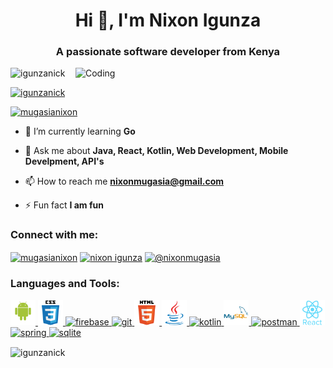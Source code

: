 <h1 align="center">Hi 👋, I'm Nixon Igunza</h1>
<h3 align="center">A passionate software developer from Kenya</h3>
<img align="right" alt="Coding" width="400" src="https://www.google.com/imgres?imgurl=https%3A%2F%2Fassets.website-files.com%2F5fda1c8bbc942d57d8dae4d5%2F60dc47db2b30f8e8d0d19186_legacy%2520code.png&imgrefurl=https%3A%2F%2Fwww.stepsize.com%2Fblog%2Fengineers-guide-to-legacy-code-and-technical-debt&tbnid=6TyjqrDU4pAZ0M&vet=10CGIQMyjZAmoXChMI2OGwjqqH-QIVAAAAAB0AAAAAEAQ..i&docid=gVYBSQile7ryAM&w=1310&h=770&q=gif%20coding%20image&ved=0CGIQMyjZAmoXChMI2OGwjqqH-QIVAAAAAB0AAAAAEAQ">

<p align="left"> <img src="https://komarev.com/ghpvc/?username=igunzanick&label=Profile%20views&color=0e75b6&style=flat" alt="igunzanick" /> </p>

<p align="left"> <a href="https://github.com/ryo-ma/github-profile-trophy"><img src="https://github-profile-trophy.vercel.app/?username=igunzanick" alt="igunzanick" /></a> </p>

<p align="left"> <a href="https://twitter.com/mugasianixon" target="blank"><img src="https://img.shields.io/twitter/follow/mugasianixon?logo=twitter&style=for-the-badge" alt="mugasianixon" /></a> </p>

- 🌱 I’m currently learning **Go**

- 💬 Ask me about **Java, React, Kotlin, Web Development, Mobile Develpment, API's**

- 📫 How to reach me **nixonmugasia@gmail.com**

- ⚡ Fun fact **I am fun**

<h3 align="left">Connect with me:</h3>
<p align="left">
<a href="https://twitter.com/mugasianixon" target="blank"><img align="center" src="https://raw.githubusercontent.com/rahuldkjain/github-profile-readme-generator/master/src/images/icons/Social/twitter.svg" alt="mugasianixon" height="30" width="40" /></a>
<a href="https://linkedin.com/in/nixon igunza" target="blank"><img align="center" src="https://raw.githubusercontent.com/rahuldkjain/github-profile-readme-generator/master/src/images/icons/Social/linked-in-alt.svg" alt="nixon igunza" height="30" width="40" /></a>
<a href="https://www.hackerrank.com/@nixonmugasia" target="blank"><img align="center" src="https://raw.githubusercontent.com/rahuldkjain/github-profile-readme-generator/master/src/images/icons/Social/hackerrank.svg" alt="@nixonmugasia" height="30" width="40" /></a>
</p>

<h3 align="left">Languages and Tools:</h3>
<p align="left"> <a href="https://developer.android.com" target="_blank" rel="noreferrer"> <img src="https://raw.githubusercontent.com/devicons/devicon/master/icons/android/android-original-wordmark.svg" alt="android" width="40" height="40"/> </a> <a href="https://www.w3schools.com/css/" target="_blank" rel="noreferrer"> <img src="https://raw.githubusercontent.com/devicons/devicon/master/icons/css3/css3-original-wordmark.svg" alt="css3" width="40" height="40"/> </a> <a href="https://firebase.google.com/" target="_blank" rel="noreferrer"> <img src="https://www.vectorlogo.zone/logos/firebase/firebase-icon.svg" alt="firebase" width="40" height="40"/> </a> <a href="https://git-scm.com/" target="_blank" rel="noreferrer"> <img src="https://www.vectorlogo.zone/logos/git-scm/git-scm-icon.svg" alt="git" width="40" height="40"/> </a> <a href="https://www.w3.org/html/" target="_blank" rel="noreferrer"> <img src="https://raw.githubusercontent.com/devicons/devicon/master/icons/html5/html5-original-wordmark.svg" alt="html5" width="40" height="40"/> </a> <a href="https://www.java.com" target="_blank" rel="noreferrer"> <img src="https://raw.githubusercontent.com/devicons/devicon/master/icons/java/java-original.svg" alt="java" width="40" height="40"/> </a> <a href="https://kotlinlang.org" target="_blank" rel="noreferrer"> <img src="https://www.vectorlogo.zone/logos/kotlinlang/kotlinlang-icon.svg" alt="kotlin" width="40" height="40"/> </a> <a href="https://www.mysql.com/" target="_blank" rel="noreferrer"> <img src="https://raw.githubusercontent.com/devicons/devicon/master/icons/mysql/mysql-original-wordmark.svg" alt="mysql" width="40" height="40"/> </a> <a href="https://postman.com" target="_blank" rel="noreferrer"> <img src="https://www.vectorlogo.zone/logos/getpostman/getpostman-icon.svg" alt="postman" width="40" height="40"/> </a> <a href="https://reactjs.org/" target="_blank" rel="noreferrer"> <img src="https://raw.githubusercontent.com/devicons/devicon/master/icons/react/react-original-wordmark.svg" alt="react" width="40" height="40"/> </a> <a href="https://spring.io/" target="_blank" rel="noreferrer"> <img src="https://www.vectorlogo.zone/logos/springio/springio-icon.svg" alt="spring" width="40" height="40"/> </a> <a href="https://www.sqlite.org/" target="_blank" rel="noreferrer"> <img src="https://www.vectorlogo.zone/logos/sqlite/sqlite-icon.svg" alt="sqlite" width="40" height="40"/> </a> </p>

<p><img align="center" src="https://github-readme-streak-stats.herokuapp.com/?user=igunzanick&" alt="igunzanick" /></p>
